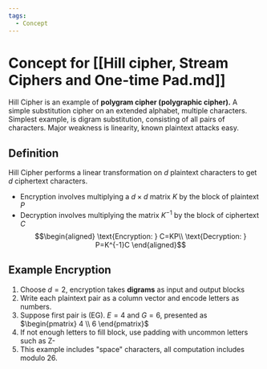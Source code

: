 ```yaml
---
tags:
  - Concept
---
```

# Concept for [[Hill cipher, Stream Ciphers and One-time Pad.md]]

Hill Cipher is an example of **polygram cipher (polygraphic cipher).** A simple substitution cipher on an extended alphabet, multiple characters. Simplest example, is digram substitution, consisting of all pairs of characters.
Major weakness is linearity, known plaintext attacks easy.

## Definition

Hill Cipher performs a linear transformation on $d$ plaintext characters to get $d$ ciphertext characters.

* Encryption involves multiplying a $d\times d$ matrix $K$ by the block of plaintext $P$
* Decryption involves multiplying the matrix $K^{-1}$ by the block of ciphertext $C$
$$\begin{aligned}
\text{Encryption: } C=KP\\
\text{Decryption: } P=K^{-1}C
\end{aligned}$$
## Example Encryption

1. Choose $d=2$, encryption takes **digrams** as input and output blocks
2. Write each plaintext pair as a column vector and encode letters as numbers.
3. Suppose first pair is (EG). $E=4 \text{ and } G=6$, presented as $\begin{pmatrix} 4 \\ 6  \end{pmatrix}$
4. If not enough letters to fill block, use padding with uncommon letters such as Z-
5. This example includes "space" characters, all computation includes modulo 26.
